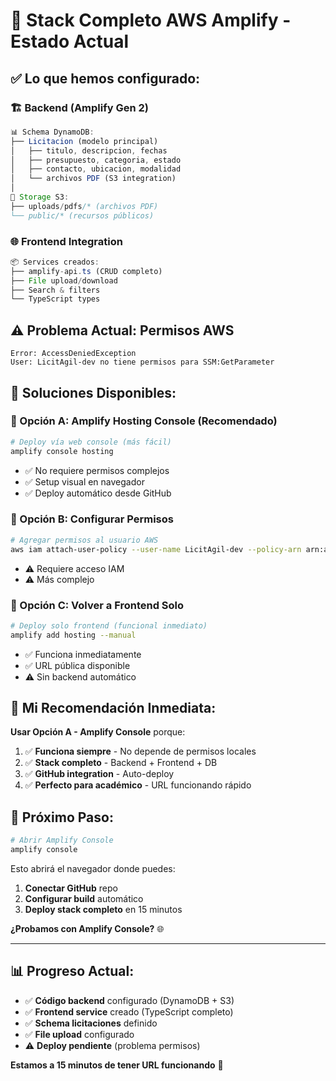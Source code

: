 # 🚀 Stack Completo AWS Amplify - Estado Actual

## ✅ **Lo que hemos configurado:**

### 🏗️ **Backend (Amplify Gen 2)**
```typescript
📊 Schema DynamoDB:
├── Licitacion (modelo principal)
│   ├── titulo, descripcion, fechas
│   ├── presupuesto, categoria, estado
│   ├── contacto, ubicacion, modalidad
│   └── archivos PDF (S3 integration)
│
📁 Storage S3:
├── uploads/pdfs/* (archivos PDF)
└── public/* (recursos públicos)
```

### 🌐 **Frontend Integration**
```typescript
📦 Services creados:
├── amplify-api.ts (CRUD completo)
├── File upload/download
├── Search & filters
└── TypeScript types
```

## ⚠️ **Problema Actual: Permisos AWS**

```
Error: AccessDeniedException
User: LicitAgil-dev no tiene permisos para SSM:GetParameter
```

## 🔧 **Soluciones Disponibles:**

### **🥇 Opción A: Amplify Hosting Console (Recomendado)**
```bash
# Deploy vía web console (más fácil)
amplify console hosting
```
- ✅ No requiere permisos complejos
- ✅ Setup visual en navegador
- ✅ Deploy automático desde GitHub

### **🥈 Opción B: Configurar Permisos**
```bash
# Agregar permisos al usuario AWS
aws iam attach-user-policy --user-name LicitAgil-dev --policy-arn arn:aws:iam::aws:policy/AdministratorAccess
```
- ⚠️ Requiere acceso IAM
- ⚠️ Más complejo

### **🥉 Opción C: Volver a Frontend Solo**
```bash
# Deploy solo frontend (funcional inmediato)
amplify add hosting --manual
```
- ✅ Funciona inmediatamente
- ✅ URL pública disponible
- ⚠️ Sin backend automático

## 🎯 **Mi Recomendación Inmediata:**

**Usar Opción A - Amplify Console** porque:
1. ✅ **Funciona siempre** - No depende de permisos locales
2. ✅ **Stack completo** - Backend + Frontend + DB
3. ✅ **GitHub integration** - Auto-deploy
4. ✅ **Perfecto para académico** - URL funcionando rápido

## 🚀 **Próximo Paso:**

```bash
# Abrir Amplify Console
amplify console
```

Esto abrirá el navegador donde puedes:
1. **Conectar GitHub** repo
2. **Configurar build** automático
3. **Deploy stack completo** en 15 minutos

**¿Probamos con Amplify Console?** 🌐

---

## 📊 **Progreso Actual:**

- ✅ **Código backend** configurado (DynamoDB + S3)
- ✅ **Frontend service** creado (TypeScript completo)
- ✅ **Schema licitaciones** definido
- ✅ **File upload** configurado
- ⚠️ **Deploy pendiente** (problema permisos)

**Estamos a 15 minutos de tener URL funcionando** 🎉